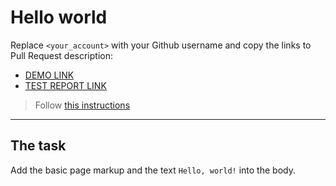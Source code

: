 # Hello world
Replace `<your_account>` with your Github username and copy the links to Pull Request description:
- [DEMO LINK](https://vadym-pakhalyuk.github.io/layout_hello-world/)
- [TEST REPORT LINK](https://vadym-pakhalyuk.github.io/layout_hello-world/report/html_report/)

> Follow [this instructions](https://mate-academy.github.io/layout_task-guideline/#how-to-solve-the-layout-tasks-on-github)
___

## The task 
Add the basic page markup and the text `Hello, world!` into the body.
